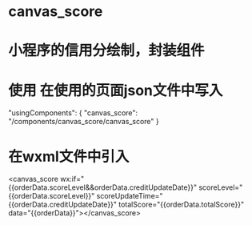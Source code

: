 # canvas_score
# 小程序的信用分绘制，封装组件
# 使用 在使用的页面json文件中写入
   "usingComponents": {
      "canvas_score": "/components/canvas_score/canvas_score"
    }
# 在wxml文件中引入
 <canvas_score wx:if="{{orderData.scoreLevel&&orderData.creditUpdateDate}}" scoreLevel="{{orderData.scoreLevel}}" scoreUpdateTime="{{orderData.creditUpdateDate}}" totalScore="{{orderData.totalScore}}" data="{{orderData}}"></canvas_score>
 
